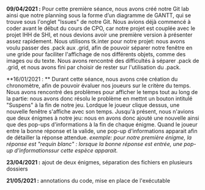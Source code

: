 **09/04/2021 :** Pour cette première séance, nous avons créé notre Git lab ainsi que notre planning sous la forme d’un diagramme de GANTT, qui se trouve sous l'onglet "Issues" de notre Git. Nous avions déjà commencé à coder avant le début du cours de CPO, car notre projet est couplée avec le projet IHH de SHI, et nous devions avoir une première version à présenter assez rapidement. Nous utilisons tk.inter pour notre projet: nous avons voulu passer des .pack aux .grid, afin de pouvoir séparer notre fenêtre en une gride pour faciliter l'affichage de nos différents objets, comme des images ou du texte. Nous avons rencontré des difficultés à séparer .pack de .grid, et nous avons fini par choisir de rester sur l'utilisation du .pack.

**16/01/2021 : ** Durant cette séance, nous avons crée création du chronomètre, afin de pouvoir évaluer nos joueurs sur le critère du temps. Nous avons rencontré des problèmes pour afficher le temps tout au long de la partie: nous avons donc résolu le problème en mettnt un bouton intitulé "Suspens" à la fin de notre jeu. Lordque le joueur clique dessus, une nouvelle fenêtre s'affiche avec son temps.
Jusqu'à présent, nous n'avions que deux énigmes à notre jeu: nous en avons donc ajouté une nouvelle ainsi que des pop-ups d'informations à la fin de chaque énigme. Quand le joueur entre la bonne réponse et la valide, une pop-up d'informations apparait afin de détailler la réponse attendue.
*exemple: pour notre première énigme, la réponse est "requin blanc" : lorsque la bonne réponse est entrée, une pop-up d'informationssur cette espèce apparait.*

**23/04/2021 :** ajout de deux énigmes, séparation des fichiers en plusieurs dossiers

**21/05/2021 :** annotations du code, mise en place de l'exécutable